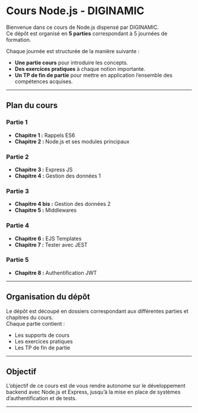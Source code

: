 # Cours Node.js - DIGINAMIC

Bienvenue dans ce cours de Node.js dispensé par DIGINAMIC.  
Ce dépôt est organisé en **5 parties** correspondant à 5 journées de formation.  

Chaque journée est structurée de la manière suivante :
- **Une partie cours** pour introduire les concepts.
- **Des exercices pratiques** à chaque notion importante.
- **Un TP de fin de partie** pour mettre en application l’ensemble des compétences acquises.

---

## Plan du cours

### Partie 1
- **Chapitre 1 :** Rappels ES6
- **Chapitre 2 :** Node.js et ses modules principaux

### Partie 2
- **Chapitre 3 :** Express JS
- **Chapitre 4 :** Gestion des données 1

### Partie 3
- **Chapitre 4 bis :** Gestion des données 2
- **Chapitre 5 :** Middlewares

### Partie 4
- **Chapitre 6 :** EJS Templates
- **Chapitre 7 :** Tester avec JEST

### Partie 5
- **Chapitre 8 :** Authentification JWT

---

## Organisation du dépôt
Le dépôt est découpé en dossiers correspondant aux différentes parties et chapitres du cours.  
Chaque partie contient :
- Les supports de cours
- Les exercices pratiques
- Les TP de fin de partie

---

## Objectif
L’objectif de ce cours est de vous rendre autonome sur le développement backend avec Node.js et Express, jusqu’à la mise en place de systèmes d’authentification et de tests.

---
